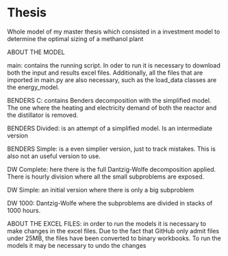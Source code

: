 # Thesis
Whole model of my master thesis which consisted in a investment model to determine the optimal sizing of a methanol plant


ABOUT THE MODEL

main: contains the running script. In oder to run it is necessary to download both the input and results excel files. Additionally, all the files that are imported in main.py are also necessary, such as the load_data classes are the energy_model.

BENDERS C: contains Benders decomposition with the simplified model. The one where the heating and electricity demand of both the reactor and the distillator is removed.

BENDERS Divided: is an attempt of a simplified model. Is an intermediate version

BENDERS Simple: is a even simplier version, just to track mistakes. This is also not an useful version to use.

DW Complete: here there is the full Dantzig-Wolfe decomposition applied. There is hourly division where all the small subproblems are exposed.

DW Simple: an initial version where there is only a big subproblem

DW 1000: Dantzig-Wolfe where the subproblems are divided in stacks of 1000 hours.

ABOUT THE EXCEL FILES: in order to run the models it is necessary to make changes in the excel files. Due to the fact that GitHub only admit files under 25MB, the files have been converted to binary workbooks. To run the models it may be necessary to undo the changes
